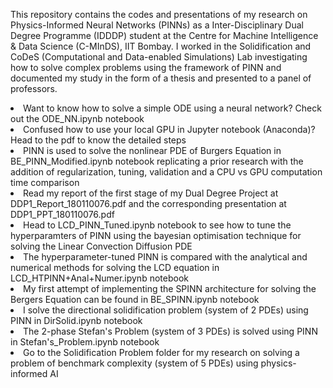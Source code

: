 This repository contains the codes and presentations of my research on Physics-Informed Neural Networks (PINNs) as a Inter-Disciplinary Dual Degree Programme (IDDDP) student at the Centre for Machine Intelligence & Data Science (C-MInDS), IIT Bombay. I worked in the Solidification and CoDeS (Computational and Data-enabled Simulations) Lab investigating how to solve complex problems using the framework of PINN and documented my study in the form of a thesis and presented to a panel of professors.
<li>Want to know how to solve a simple ODE using a neural network? Check out the ODE_NN.ipynb notebook</li>
<li>Confused how to use your local GPU in Jupyter notebook (Anaconda)? Head to the pdf to know the detailed steps</li>
<li>PINN is used to solve the nonlinear PDE of Burgers Equation in BE_PINN_Modified.ipynb notebook replicating a prior research with the addition of regularization, tuning, validation and a CPU vs GPU computation time comparison</li>
<li>Read my report of the first stage of my Dual Degree Project at DDP1_Report_180110076.pdf and the corresponding presentation at DDP1_PPT_180110076.pdf</li>
<li>Head to LCD_PINN_Tuned.ipynb notebook to see how to tune the hyperparamters of PINN using the bayesian optimisation technique for solving the Linear Convection Diffusion PDE </li>
<li>The hyperparameter-tuned PINN is compared with the analytical and numerical methods for solving the LCD equation in LCD_HTPINN+Anal+Numer.ipynb notebook</li>
<li>My first attempt of implementing the SPINN architecture for solving the Bergers Equation can be found in BE_SPINN.ipynb notebook</li>
<li>I solve the directional solidification problem (system of 2 PDEs) using PINN in DirSolid.ipynb notebook</li>
<li>The 2-phase Stefan's Problem (system of 3 PDEs) is solved using PINN in Stefan's_Problem.ipynb notebook</li>
<li>Go to the Solidification Problem folder for my research on solving a problem of benchmark complexity (system of 5 PDEs) using physics-informed AI</li>

